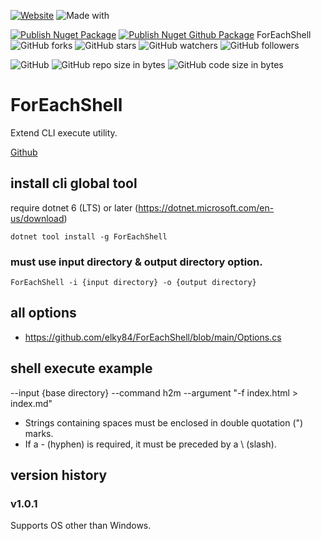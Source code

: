 [![Website](https://img.shields.io/website-up-down-green-red/http/shields.io.svg?label=elky-essay)](https://elky84.github.io)
![Made with](https://img.shields.io/badge/made%20with-.NET6-blue.svg)

[![Publish Nuget Package](https://github.com/elky84/ForEachShell/actions/workflows/publish_nuget.yml/badge.svg)](https://github.com/elky84/ForEachShell/actions/workflows/publish_nuget.yml)
[![Publish Nuget Github Package](https://github.com/elky84/ForEachShell/actions/workflows/publish_github.yml/badge.svg)](https://github.com/elky84/ForEachShell/actions/workflows/publish_github.yml)
ForEachShell
![GitHub forks](https://img.shields.io/github/forks/elky84/.svg?style=social&label=Fork)
![GitHub stars](https://img.shields.io/github/stars/elky84/ForEachShell.svg?style=social&label=Stars)
![GitHub watchers](https://img.shields.io/github/watchers/elky84/ForEachShell.svg?style=social&label=Watch)
![GitHub followers](https://img.shields.io/github/followers/elky84.svg?style=social&label=Follow)

![GitHub](https://img.shields.io/github/license/mashape/apistatus.svg)
![GitHub repo size in bytes](https://img.shields.io/github/repo-size/elky84/ForEachShell.svg)
![GitHub code size in bytes](https://img.shields.io/github/languages/code-size/elky84/ForEachShell.svg)

# ForEachShell

Extend CLI execute utility.

[Github](http://github.com/elky84/ForEachShell)

## install cli global tool

require dotnet 6 (LTS) or later (<https://dotnet.microsoft.com/en-us/download>)

`dotnet tool install -g ForEachShell`

### must use input directory & output directory option.
`ForEachShell -i {input directory} -o {output directory}`

## all options
- <https://github.com/elky84/ForEachShell/blob/main/Options.cs>

## shell execute example
--input {base directory} --command h2m --argument "\-f index.html > index.md"

* Strings containing spaces must be enclosed in double quotation (") marks.
* If a - (hyphen) is required, it must be preceded by a \ (slash).

## version history

### v1.0.1

Supports OS other than Windows.